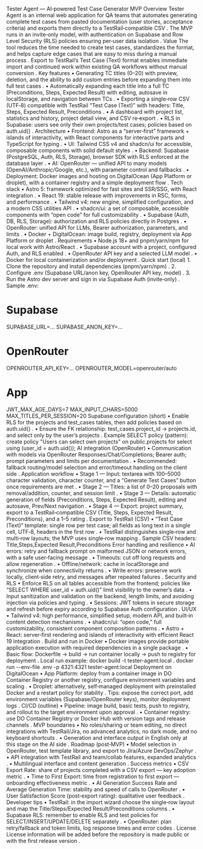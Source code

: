 Tester Agent — AI‑powered Test Case Generator MVP 
Overview
Tester Agent is an internal web application for QA teams that automates generating complete test cases from pasted documentation (user stories, acceptance criteria) and exports them directly to a TestRail‑compatible CSV .
The MVP runs in an invite‑only model, with authentication on Supabase and Row Level Security (RLS) policies ensuring per‑user data isolation .
Value
The tool reduces the time needed to create test cases, standardizes the format, and helps capture edge cases that are easy to miss during a manual process .
Export to TestRail’s Test Case (Text) format enables immediate import and continued work within existing QA workflows without manual conversion .
Key features
	•	Generating TC titles (0–20) with preview, deletion, and the ability to add custom entries before expanding them into full test cases .
	•	Automatically expanding each title into a full TC (Preconditions, Steps, Expected Result) with editing, autosave in localStorage, and navigation between TCs .
	•	Exporting a single‑row CSV (UTF‑8) compatible with TestRail “Test Case (Text)” with headers: Title, Steps, Expected Result, Preconditions .
	•	A dashboard with project list, statistics and history, project detail view, and CSV re‑export .
	•	RLS in Supabase: users see only their own projects/test cases; policies based on auth.uid() .
Architecture
	•	Frontend: Astro as a “server‑first” framework + islands of interactivity, with React components for interactive parts and TypeScript for typing .
	•	UI: Tailwind CSS v4 and shadcn/ui for accessible, composable components with solid default styles .
	•	Backend: Supabase (PostgreSQL, Auth, RLS, Storage), browser SDK with RLS enforced at the database layer .
	•	AI: OpenRouter — unified API to many models (OpenAI/Anthropic/Google, etc.), with parameter control and fallbacks .
	•	Deployment: Docker images and hosting on DigitalOcean (App Platform or droplet), with a container registry and a simple deployment flow .
Tech stack
	•	Astro 5: framework optimized for fast sites and SSR/SSG, with React integration .
	•	React 19: stable release with improvements in RSC, forms, and performance .
	•	Tailwind v4: new engine, simplified configuration, and a modern CSS utilities API .
	•	shadcn/ui: a set of composable, accessible components with “open code” for full customizability .
	•	Supabase (Auth, DB, RLS, Storage): authorization and RLS policies directly in Postgres .
	•	OpenRouter: unified API for LLMs, Bearer authorization, parameters, and limits .
	•	Docker + DigitalOcean: image build, registry, deployment via App Platform or droplet .
Requirements
	•	Node.js 18+ and pnpm/yarn/npm for local work with Astro/React .
	•	Supabase account with a project, configured Auth, and RLS enabled .
	•	OpenRouter API key and a selected LLM model .
	•	Docker for local containerization and/or deployment .
Quick start (local)
	1.	Clone the repository and install dependencies (pnpm/yarn/npm) .
	2.	Configure .env (Supabase URL/anon key, OpenRouter API key, model) .
	3.	Run the Astro dev server and sign in via Supabase Auth (invite‑only) .
Sample .env:
# Supabase
SUPABASE_URL=...
SUPABASE_ANON_KEY=...

# OpenRouter
OPENROUTER_API_KEY=...
OPENROUTER_MODEL=openrouter/auto

# App
JWT_MAX_AGE_DAYS=7
MAX_INPUT_CHARS=5000
MAX_TITLES_PER_SESSION=20
Supabase configuration (short)
	•	Enable RLS for the projects and test_cases tables, then add policies based on auth.uid() .
	•	Ensure the FK relationship: test_cases.project_id -> projects.id, and select only by the user’s projects .
Example SELECT policy (pattern):
create policy "Users can select own projects"
on public.projects for select
using (user_id = auth.uid());
AI integration (OpenRouter)
	•	Communication with models via OpenRouter Responses/Chat/Completions; Bearer auth; prompt parameters and limits per documentation .
	•	Recommended: fallback routing/model selection and error/timeout handling on the client side .
Application workflow
	•	Stage 1 — Input: textarea with 100–5000 character validation, character counter, and a “Generate Test Cases” button once requirements are met .
	•	Stage 2 — Titles: a list of 0–20 proposals with removal/addition, counter, and session limit .
	•	Stage 3 — Details: automatic generation of fields (Preconditions, Steps, Expected Result), editing and autosave, Prev/Next navigation .
	•	Stage 4 — Export: project summary, export to a TestRail‑compatible CSV (Title, Steps, Expected Result, Preconditions), and a 1–5 rating .
Export to TestRail (CSV)
	•	“Test Case (Text)” template: single row per test case; all fields as long text in a single cell, UTF‑8, headers in the first row .
	•	TestRail distinguishes single‑row and multi‑row layouts; the MVP uses single‑row mapping .
Sample CSV headers:
Title,Steps,Expected Result,Preconditions
Error handling and resilience
	•	AI errors: retry and fallback prompt on malformed JSON or network errors, with a safe user‑facing message .
	•	Timeouts: cut off long requests and allow regeneration .
	•	Offline/network: cache in localStorage and synchronize when connectivity returns .
	•	Write errors: preserve work locally, client‑side retry, and messages after repeated failures .
Security and RLS
	•	Enforce RLS on all tables accessible from the frontend; policies like “SELECT WHERE user_id = auth.uid()” limit visibility to the owner’s data .
	•	Input sanitization and validation on the backend, length limits, and avoiding injection via policies and typing .
	•	Sessions: JWT tokens in secure storage and refresh before expiry according to Supabase Auth configuration .
UI/UX
	•	Tailwind v4: high performance, simplified setup, modern API, and built‑in content detection mechanisms .
	•	shadcn/ui: “open code,” full customizability, consistent component composition patterns .
	•	Astro + React: server‑first rendering and islands of interactivity with efficient React 19 integration .
Build and run in Docker
	•	Docker images provide portable application execution with required dependencies in a single package .
	•	Basic flow: Dockerfile → build → run container locally → push to registry for deployment .
Local run example:
docker build -t tester-agent:local .
docker run --env-file .env -p 4321:4321 tester-agent:local
Deployment on DigitalOcean
	•	App Platform: deploy from a container image in DO Container Registry or another registry, configure environment variables and scaling .
	•	Droplet: alternatively, self‑managed deployment with preinstalled Docker and a restart policy for stability .
Tips: expose the correct port, add environment variables (Supabase/OpenRouter keys), monitor deployment logs .
CI/CD (outline)
	•	Pipeline: image build, basic tests, push to registry, and rollout to the target environment upon approval .
	•	Container registry: use DO Container Registry or Docker Hub with version tags and release channels .
MVP boundaries
	•	No roles/sharing or team editing, no direct integrations with TestRail/Jira, no advanced analytics, no dark mode, and no keyboard shortcuts .
	•	Generation and interface output in English only at this stage on the AI side .
Roadmap (post‑MVP)
	•	Model selection in OpenRouter, test template library, and export to Jira/Azure DevOps/Zephyr .
	•	API integration with TestRail and team/collab features, expanded analytics .
	•	Multilingual interface and content generation .
Success metrics
	•	CSV Export Rate: share of projects completed with a CSV export — key adoption metric .
	•	Time to First Export: time from registration to first export — onboarding effectiveness metric .
	•	AI Generation Success Rate and Average Generation Time: stability and speed of calls to OpenRouter .
	•	User Satisfaction Score (post‑export rating): qualitative user feedback .
Developer tips
	•	TestRail: in the import wizard choose the single‑row layout and map the Title/Steps/Expected Result/Preconditions columns .
	•	Supabase RLS: remember to enable RLS and test policies for SELECT/INSERT/UPDATE/DELETE separately .
	•	OpenRouter: plan retry/fallback and token limits, log response times and error codes .
License
License information will be added before the repository is made public or with the first release version .
